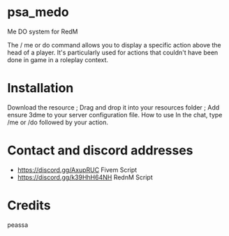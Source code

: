 # psa_medo
 
 Me DO system for RedM

The / me or do command allows you to display a specific action above the head of a player. It's particularly used for actions that couldn't have been done in game in a roleplay context.


# Installation
Download the resource ;
Drag and drop it into your resources folder ;
Add ensure 3dme to your server configuration file.
How to use
In the chat, type /me or /do followed by your action.

# Contact and discord addresses

- https://discord.gg/AxupRUC Fivem Script
- https://discord.gg/k39HhH64NH RednM Script

# Credits
peassa
